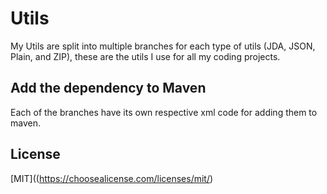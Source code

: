 # Utils

My Utils are split into multiple branches for each type of utils (JDA, JSON, Plain, and ZIP), these are the utils I use for all my coding projects.

## Add the dependency to Maven

Each of the branches have its own respective xml code for adding them to maven.

## License
[MIT]((https://choosealicense.com/licenses/mit/)